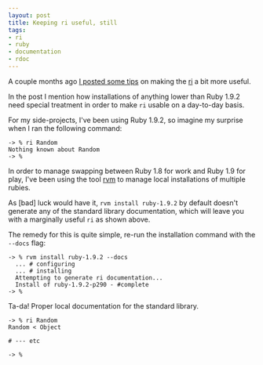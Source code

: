 ```yaml
---
layout: post
title: Keeping ri useful, still
tags:
- ri
- ruby
- documentation
- rdoc
---
```


A couple months ago [I posted some tips](/2011/09/01/making-ri-useful.html) on
making the [ri](http://www.caliban.org/ruby/rubyguide.shtml#ri) a bit more
useful.

In the post I mention how installations of anything lower than Ruby 1.9.2 need
special treatment in order to make `ri` usable on a day-to-day basis.

For my side-projects, I've been using Ruby 1.9.2, so imagine my surprise when I
ran the following command:

    -> % ri Random
    Nothing known about Random
    -> %


In order to manage swapping between Ruby 1.8 for work and Ruby 1.9 for play,
I've been using the tool [rvm](https://rvm.beginrescueend.com/) to manage local
installations of multiple rubies.

As [bad] luck would have it, `rvm install ruby-1.9.2` by default doesn't
generate any of the standard library documentation, which will leave you with a
marginally useful `ri` as shown above.

The remedy for this is quite simple, re-run the installation command with the
`--docs` flag:

    -> % rvm install ruby-1.9.2 --docs
      ... # configuring
      ... # installing
      Attempting to generate ri documentation...
      Install of ruby-1.9.2-p290 - #complete 
    -> %

Ta-da! Proper local documentation for the standard library.

    -> % ri Random
    Random < Object

    # --- etc

    -> %

